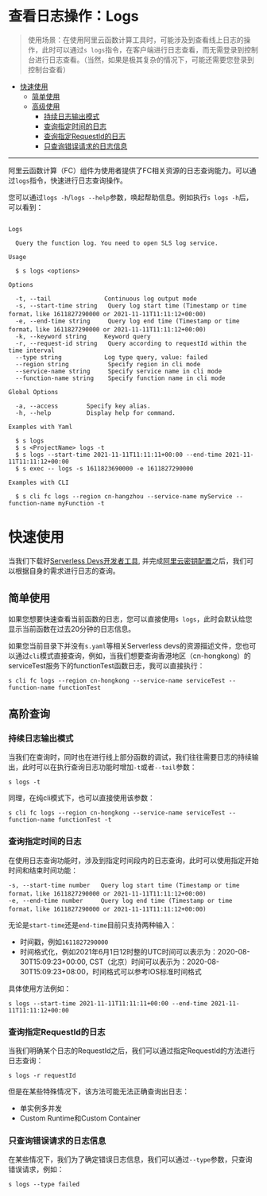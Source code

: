 # 查看日志操作：Logs

> 使用场景：在使用阿里云函数计算工具时，可能涉及到查看线上日志的操作，此时可以通过`s logs`指令，在客户端进行日志查看，而无需登录到控制台进行日志查看。（当然，如果是极其复杂的情况下，可能还需要您登录到控制台查看）

- [快速使用](#快速使用)
    - [简单使用](#简单使用)
    - [高级使用](#高级使用)
        - [持续日志输出模式](#持续日志输出模式)
        - [查询指定时间的日志](#查询指定时间的日志)
        - [查询指定RequestId的日志](#查询指定RequestId的日志)
        - [只查询错误请求的日志信息](#只查询错误请求的日志信息)


-------

阿里云函数计算（FC）组件为使用者提供了FC相关资源的日志查询能力。可以通过`logs`指令，快速进行日志查询操作。

您可以通过`logs -h`/`logs --help`参数，唤起帮助信息。例如执行`s logs -h`后，可以看到：

```

Logs

  Query the function log. You need to open SLS log service.

Usage

  $ s logs <options> 

Options
    
  -t, --tail               Continuous log output mode                              
  -s, --start-time string   Query log start time (Timestamp or time format，like 1611827290000 or 2021-11-11T11:11:12+00:00)                                  
  -e, --end-time string     Query log end time (Timestamp or time format，like 1611827290000 or 2021-11-11T11:11:12+00:00)                                           
  -k, --keyword string     Keyword query                                         
  -r, --request-id string   Query according to requestId within the time interval 
  --type string            Log type query, value: failed     
  --region string           Specify region in cli mode               
  --service-name string     Specify service name in cli mode     
  --function-name string    Specify function name in cli mode                          

Global Options

  -a, --access        Specify key alias.   
  -h, --help          Display help for command.                                           

Examples with Yaml

  $ s logs
  $ s <ProjectName> logs -t
  $ s logs --start-time 2021-11-11T11:11:11+00:00 --end-time 2021-11-11T11:11:12+00:00
  $ s exec -- logs -s 1611823690000 -e 1611827290000

Examples with CLI 

  $ s cli fc logs --region cn-hangzhou --service-name myService --function-name myFunction -t

```

# 快速使用

当我们下载好[Serverless Devs开发者工具](../Getting-started/Install-tutorial.md), 并完成[阿里云密钥配置](../Getting-started/Setting-up-credentials.md)之后，我们可以根据自身的需求进行日志的查询。

## 简单使用

如果您想要快速查看当前函数的日志，您可以直接使用`s logs`，此时会默认给您显示当前函数在过去20分钟的日志信息。

如果您当前目录下并没有`s.yaml`等相关Serverless devs的资源描述文件，您也可以通过`cli`模式直接查询，例如，当我们想要查询香港地区（cn-hongkong）的serviceTest服务下的functionTest函数日志，我可以直接执行：

```
s cli fc logs --region cn-hongkong --service-name serviceTest --function-name functionTest
```

## 高阶查询

### 持续日志输出模式

当我们在查询时，同时也在进行线上部分函数的调试，我们往往需要日志的持续输出，此时可以在执行查询日志功能时增加`-t`或者`--tail`参数：

```
s logs -t
```

同理，在纯cli模式下，也可以直接使用该参数：

```
s cli fc logs --region cn-hongkong --service-name serviceTest --function-name functionTest -t
```

### 查询指定时间的日志

在使用日志查询功能时，涉及到指定时间段内的日志查询，此时可以使用指定开始时间和结束时间功能：

```
-s, --start-time number   Query log start time (Timestamp or time format，like 1611827290000 or 2021-11-11T11:11:12+00:00)                                  
-e, --end-time number     Query log end time (Timestamp or time format，like 1611827290000 or 2021-11-11T11:11:12+00:00)  
```

无论是`start-time`还是`end-time`目前只支持两种输入：
- 时间戳，例如`1611827290000`
- 时间格式化，例如2021年6月1日12时整的UTC时间可以表示为：2020-08-30T15:09:23+00:00, CST（北京）时间可以表示为：2020-08-30T15:09:23+08:00，时间格式可以参考IOS标准时间格式

具体使用方法例如：

```
s logs --start-time 2021-11-11T11:11:11+00:00 --end-time 2021-11-11T11:11:12+00:00
```

### 查询指定RequestId的日志

当我们明确某个日志的RequestId之后，我们可以通过指定RequestId的方法进行日志查询：

```
s logs -r requestId
```

但是在某些特殊情况下，该方法可能无法正确查询出日志：
- 单实例多并发
- Custom Runtime和Custom Container

### 只查询错误请求的日志信息

在某些情况下，我们为了确定错误日志信息，我们可以通过`--type`参数，只查询错误请求，例如：

```
s logs --type failed
```
